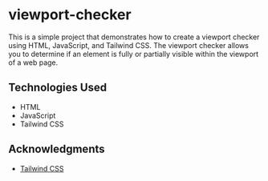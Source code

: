 # viewport-checker

This is a simple project that demonstrates how to create a viewport checker using HTML, JavaScript, and Tailwind CSS. The viewport checker allows you to determine if an element is fully or partially visible within the viewport of a web page.

## Technologies Used

- HTML
- JavaScript
- Tailwind CSS

## Acknowledgments

- [Tailwind CSS](https://tailwindcss.com)
